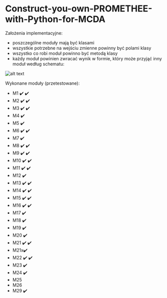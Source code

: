 # Construct-you-own-PROMETHEE-with-Python-for-MCDA
Założenia implementacyjne:
- poszczególne moduły mają być klasami
- wszystkie potrzebne na wejściu zmienne powinny być polami klasy
- wszystko co robi moduł powinno być metodą klasy
- każdy moduł powinien zwracać wynik w formie, który może przyjąć inny moduł według schematu:

![alt text](https://github.com/WAndraszyk/Construct-your-own-PROMETHEE-with-Python-for-MCDA/blob/main/schemat.png "Schemat modułów")

Wykonane moduły (przetestowane):
- M1  :heavy_check_mark: :heavy_check_mark:
- M2  :heavy_check_mark: :heavy_check_mark:
- M3  :heavy_check_mark: :heavy_check_mark:
- M4  :heavy_check_mark:
- M5  :heavy_check_mark:
- M6  :heavy_check_mark: :heavy_check_mark:
- M7  :heavy_check_mark:
- M8  :heavy_check_mark: :heavy_check_mark:
- M9  :heavy_check_mark: :heavy_check_mark:
- M10 :heavy_check_mark: :heavy_check_mark:
- M11 :heavy_check_mark: :heavy_check_mark:
- M12 :heavy_check_mark:
- M13 :heavy_check_mark: :heavy_check_mark:
- M14 :heavy_check_mark: :heavy_check_mark:
- M15 :heavy_check_mark: :heavy_check_mark:
- M16 :heavy_check_mark: :heavy_check_mark:
- M17 :heavy_check_mark:
- M18 :heavy_check_mark:
- M19 :heavy_check_mark:
- M20 :heavy_check_mark:
- M21 :heavy_check_mark: :heavy_check_mark:
- M21x:heavy_check_mark: 
- M22 :heavy_check_mark: :heavy_check_mark:
- M23 :heavy_check_mark:
- M24 :heavy_check_mark:
- M25
- M26
- M29 :heavy_check_mark:
